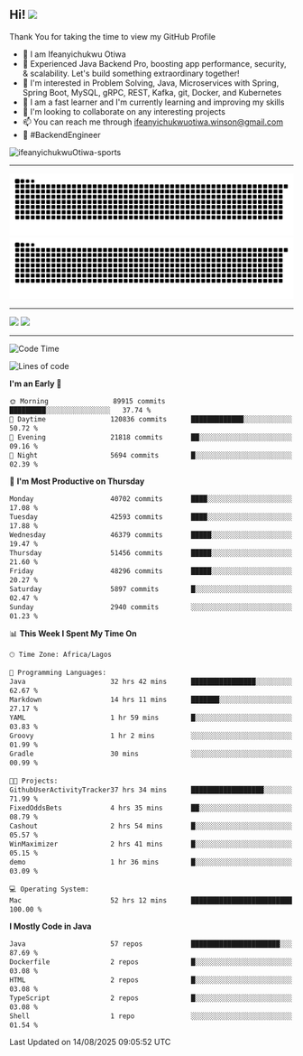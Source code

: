 <!-- BLOG-POST-LIST:START --><!-- BLOG-POST-LIST:END -->

## Hi! <img src="https://media.giphy.com/media/hvRJCLFzcasrR4ia7z/giphy.gif" width="4%"> 

Thank You for taking the time to view my GitHub Profile

- 👋 I am Ifeanyichukwu Otiwa
- 🚀 Experienced Java Backend Pro, boosting app performance, security, & scalability. Let's build something extraordinary together!
- 👀 I'm interested in Problem Solving, Java, Microservices with Spring, Spring Boot, MySQL, gRPC, REST, Kafka, git, Docker, and Kubernetes
- 🌱 I am a fast learner and I'm currently learning and improving my skills
- 💞️ I'm looking to collaborate on any interesting projects
- 📫 You can reach me through ifeanyichukwuotiwa.winson@gmail.com
- 🚀 #BackendEngineer

<p align="left" marginTop="10px"> <img src="https://komarev.com/ghpvc/?username=ifeanyichukwuOtiwa-sports&label=Profile%20views&color=0e75b6&style=for-the-badge" alt="ifeanyichukwuOtiwa-sports" /> </p>

***

<!--🐍📈SNAKEGRAPH / 🌐WEBSITE: https://github.com/Platane/snk -->
![github contribution grid snake animation](https://raw.githubusercontent.com/ifeanyichukwuOtiwa-sports/ifeanyichukwuOtiwa-sports/output/github-contribution-grid-snake-dark.svg#gh-dark-mode-only)![github contribution grid snake animation](https://raw.githubusercontent.com/ifeanyichukwuOtiwa-sports/ifeanyichukwuOtiwa-sports/output/github-contribution-grid-snake.svg#gh-light-mode-only)

***

<p float="left">
  <img float="left" src="https://github-readme-stats.vercel.app/api?username=ifeanyichukwuOtiwa-sports&count_private=true&include_all_commits=true&theme=react&show_icons=true" />
  <img float="right" src="https://github-readme-stats.vercel.app/api/top-langs/?username=ifeanyichukwuOtiwa-sports&layout=compact&show_icons=true&theme=react" /> 
</p>

***



<!--START_SECTION:waka-->
![Code Time](http://img.shields.io/badge/Code%20Time-4%2C099%20hrs%2049%20mins-blue)

![Lines of code](https://img.shields.io/badge/From%20Hello%20World%20I%27ve%20Written-64.5%20million%20lines%20of%20code-blue)

**I'm an Early 🐤** 

```text
🌞 Morning                89915 commits       █████████░░░░░░░░░░░░░░░░   37.74 % 
🌆 Daytime                120836 commits      █████████████░░░░░░░░░░░░   50.72 % 
🌃 Evening                21818 commits       ██░░░░░░░░░░░░░░░░░░░░░░░   09.16 % 
🌙 Night                  5694 commits        █░░░░░░░░░░░░░░░░░░░░░░░░   02.39 % 
```
📅 **I'm Most Productive on Thursday** 

```text
Monday                   40702 commits       ████░░░░░░░░░░░░░░░░░░░░░   17.08 % 
Tuesday                  42593 commits       ████░░░░░░░░░░░░░░░░░░░░░   17.88 % 
Wednesday                46379 commits       █████░░░░░░░░░░░░░░░░░░░░   19.47 % 
Thursday                 51456 commits       █████░░░░░░░░░░░░░░░░░░░░   21.60 % 
Friday                   48296 commits       █████░░░░░░░░░░░░░░░░░░░░   20.27 % 
Saturday                 5897 commits        █░░░░░░░░░░░░░░░░░░░░░░░░   02.47 % 
Sunday                   2940 commits        ░░░░░░░░░░░░░░░░░░░░░░░░░   01.23 % 
```


📊 **This Week I Spent My Time On** 

```text
🕑︎ Time Zone: Africa/Lagos

💬 Programming Languages: 
Java                     32 hrs 42 mins      ████████████████░░░░░░░░░   62.67 % 
Markdown                 14 hrs 11 mins      ███████░░░░░░░░░░░░░░░░░░   27.17 % 
YAML                     1 hr 59 mins        █░░░░░░░░░░░░░░░░░░░░░░░░   03.83 % 
Groovy                   1 hr 2 mins         ░░░░░░░░░░░░░░░░░░░░░░░░░   01.99 % 
Gradle                   30 mins             ░░░░░░░░░░░░░░░░░░░░░░░░░   00.99 % 

🐱‍💻 Projects: 
GithubUserActivityTracker37 hrs 34 mins      ██████████████████░░░░░░░   71.99 % 
FixedOddsBets            4 hrs 35 mins       ██░░░░░░░░░░░░░░░░░░░░░░░   08.79 % 
Cashout                  2 hrs 54 mins       █░░░░░░░░░░░░░░░░░░░░░░░░   05.57 % 
WinMaximizer             2 hrs 41 mins       █░░░░░░░░░░░░░░░░░░░░░░░░   05.15 % 
demo                     1 hr 36 mins        █░░░░░░░░░░░░░░░░░░░░░░░░   03.09 % 

💻 Operating System: 
Mac                      52 hrs 12 mins      █████████████████████████   100.00 % 
```

**I Mostly Code in Java** 

```text
Java                     57 repos            ██████████████████████░░░   87.69 % 
Dockerfile               2 repos             █░░░░░░░░░░░░░░░░░░░░░░░░   03.08 % 
HTML                     2 repos             █░░░░░░░░░░░░░░░░░░░░░░░░   03.08 % 
TypeScript               2 repos             █░░░░░░░░░░░░░░░░░░░░░░░░   03.08 % 
Shell                    1 repo              ░░░░░░░░░░░░░░░░░░░░░░░░░   01.54 % 
```




 Last Updated on 14/08/2025 09:05:52 UTC
<!--END_SECTION:waka-->

<!--
<p align="center">
![trophy](https://github-profile-trophy.vercel.app/?username=ifeanyichukwuOtiwa-sports&theme=onedark) (https://github.com/ryo-ma/github-profile-trophy)
</p>
-->

<!---
ifeanyi-otiwa/ifeanyi-otiwa is a ✨ special ✨ repository because its `README.md` (this file) appears on your GitHub profile.
You can click the Preview link to take a look at your changes.
--->
